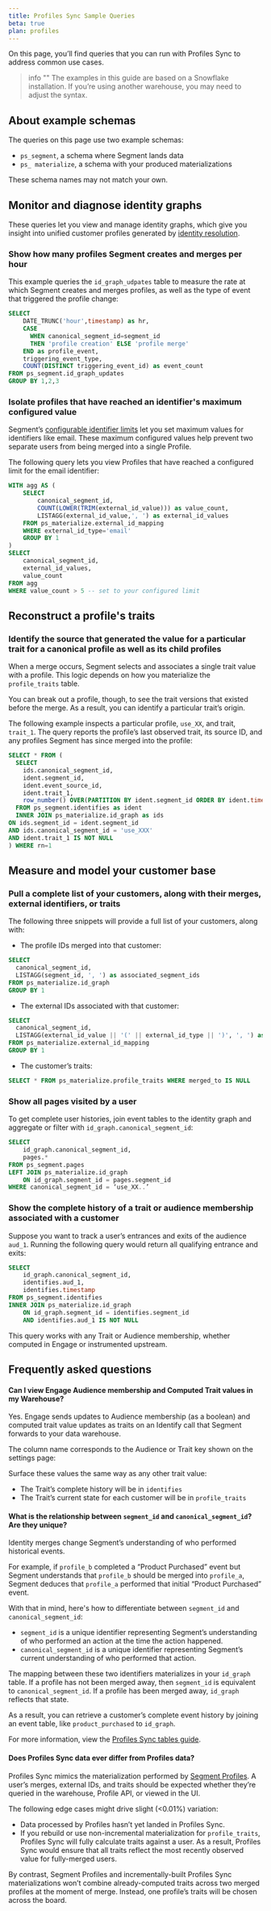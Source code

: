```yaml
---
title: Profiles Sync Sample Queries
beta: true
plan: profiles
---
```


On this page, you’ll find queries that you can run with Profiles Sync to address common use cases.

> info ""
> The examples in this guide are based on a Snowflake installation. If you’re using another warehouse, you may need to adjust the syntax.

## About example schemas

The queries on this page use two example schemas:

- `ps_segment`, a schema where Segment lands data
- `ps_ materialize`, a schema with your produced materializations

These schema names may not match your own.

## Monitor and diagnose identity graphs

These queries let you view and manage identity graphs, which give you insight into unified customer profiles generated by [identity resolution](/docs/profiles/identity-resolution/).

### Show how many profiles Segment creates and merges per hour

This example queries the `id_graph_udpates` table to measure the rate at which Segment creates and merges profiles, as well as the type of event that triggered the profile change:

```sql
SELECT
    DATE_TRUNC('hour',timestamp) as hr,
    CASE
      WHEN canonical_segment_id=segment_id
      THEN 'profile creation' ELSE 'profile merge'
    END as profile_event,
    triggering_event_type,
    COUNT(DISTINCT triggering_event_id) as event_count
FROM ps_segment.id_graph_updates
GROUP BY 1,2,3
```

### Isolate profiles that have reached an identifier's maximum configured value

Segment’s [configurable identifier limits](/docs/profiles/identity-resolution/identity-resolution-settings/) let you set maximum values for identifiers like email. These maximum configured values help prevent two separate users from being merged into a single Profile.

The following query lets you view Profiles that have reached a configured limit for the email identifier:

```sql
WITH agg AS (
    SELECT
        canonical_segment_id,
        COUNT(LOWER(TRIM(external_id_value))) as value_count,
        LISTAGG(external_id_value,', ') as external_id_values
    FROM ps_materialize.external_id_mapping
    WHERE external_id_type='email'
    GROUP BY 1
)
SELECT
    canonical_segment_id,
    external_id_values,
    value_count
FROM agg
WHERE value_count > 5 -- set to your configured limit
```
## Reconstruct a profile's traits

<!-- add intro phrase here and fix this next header for clarity -->

### Identify the source that generated the value for a particular trait for a canonical profile as well as its child profiles

When a merge occurs, Segment selects and associates a single trait value with a profile. This logic depends on how you materialize the `profile_traits` table.

You can break out a profile, though, to see the trait versions that existed before the merge. As a result, you can identify a particular trait’s origin.

The following example inspects a particular profile, `use_XX`, and trait, `trait_1`. The query reports the profile’s last observed trait, its source ID, and any profiles Segment has since merged into the profile:

```sql
SELECT * FROM (
  SELECT
    ids.canonical_segment_id,
    ident.segment_id,
    ident.event_source_id,
    ident.trait_1,
    row_number() OVER(PARTITION BY ident.segment_id ORDER BY ident.timestamp DESC) as rn
  FROM ps_segment.identifies as ident
  INNER JOIN ps_materialize.id_graph as ids
ON ids.segment_id = ident.segment_id
AND ids.canonical_segment_id = 'use_XXX'
AND ident.trait_1 IS NOT NULL
) WHERE rn=1
```

## Measure and model your customer base

<!-- add intro phrase here and fix this next header for clarity -->

### Pull a complete list of your customers, along with their merges, external identifiers, or traits

The following three snippets will provide a full list of your customers, along with:

- The profile IDs merged into that customer:

```sql
SELECT
  canonical_segment_id,
  LISTAGG(segment_id, ', ') as associated_segment_ids
FROM ps_materialize.id_graph
GROUP BY 1
```

- The external IDs associated with that customer:

```sql
SELECT
  canonical_segment_id,
  LISTAGG(external_id_value || '(' || external_id_type || ')', ', ') as associated_segment_ids
FROM ps_materialize.external_id_mapping
GROUP BY 1
```

- The customer’s traits:

```sql
SELECT * FROM ps_materialize.profile_traits WHERE merged_to IS NULL
```

### Show all pages visited by a user

To get complete user histories, join event tables to the identity graph and aggregate or filter with `id_graph.canonical_segment_id`:

```sql
SELECT
    id_graph.canonical_segment_id,
    pages.*
FROM ps_segment.pages
LEFT JOIN ps_materialize.id_graph
    ON id_graph.segment_id = pages.segment_id
WHERE canonical_segment_id = ‘use_XX..’
```

### Show the complete history of a trait or audience membership associated with a customer

Suppose you want to track a user’s entrances and exits of the audience `aud_1`. Running the following query would return all qualifying entrance and exits:

```sql
SELECT
    id_graph.canonical_segment_id,
    identifies.aud_1,
    identifies.timestamp
FROM ps_segment.identifies
INNER JOIN ps_materialize.id_graph
    ON id_graph.segment_id = identifies.segment_id
    AND identifies.aud_1 IS NOT NULL
```

This query works with any Trait or Audience membership, whether computed in Engage or instrumented upstream.

## Frequently asked questions

#### Can I view Engage Audience membership and Computed Trait values in my Warehouse?

Yes. Engage sends updates to Audience membership (as a boolean) and computed trait value updates as traits on an Identify call that Segment forwards to your data warehouse.

The column name corresponds to the Audience or Trait key shown on the settings page:

Surface these values the same way as any other trait value:

- The Trait’s complete history will be in `identifies`
- The Trait’s current state for each customer will be in `profile_traits`

#### What is the relationship between `segment_id` and `canonical_segment_id`? Are they unique?

Identity merges change Segment’s understanding of who performed historical events.

For example, if `profile_b` completed a “Product Purchased” event but Segment understands that `profile_b` should be merged into `profile_a`, Segment deduces that `profile_a` performed that initial “Product Purchased” event.

With that in mind, here's how to differentiate between `segment_id` and `canonical_segment_id`:

- `segment_id` is a unique identifier representing Segment’s understanding of who performed an action at the time the action happened.
- `canonical_segment_id` is a unique identifier representing Segment’s current understanding of who performed that action.

The mapping between these two identifiers materializes in your `id_graph` table. If a profile has not been merged away, then `segment_id` is equivalent to `canonical_segment_id`. If a profile has been merged away, `id_graph` reflects that state.

As a result, you can retrieve a customer’s complete event history by joining an event table, like `product_purchased` to `id_graph`.

For more information, view the [Profiles Sync tables guide](/docs/profiles/profiles-sync/tables/).

#### Does Profiles Sync data ever differ from Profiles data?

Profiles Sync mimics the materialization performed by [Segment Profiles](/docs/profiles/). A user’s merges, external IDs, and traits should be expected whether they’re queried in the warehouse, Profile API, or viewed in the UI.

The following edge cases might drive slight (<0.01%) variation:

- Data processed by Profiles hasn’t yet landed in Profiles Sync.
- If you rebuild or use non-incremental materialization for `profile_traits`, Profiles Sync will fully calculate traits against a user. As a result, Profiles Sync would ensure that all traits reflect the most recently observed value for fully-merged users.

By contrast, Segment Profiles and incrementally-built Profiles Sync materializations won’t combine already-computed traits across two merged profiles at the moment of merge. Instead, one profile’s traits will be chosen across the board.
